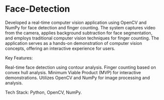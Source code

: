 # Face-Detection
Developed a real-time computer vision application using OpenCV and NumPy for face detection and finger counting. The system captures video from the camera, applies background subtraction for face segmentation, and employs traditional computer vision techniques for finger counting. The application serves as a hands-on demonstration of computer vision concepts, offering an interactive experience for users.

Key Features:

Real-time face detection using contour analysis.
Finger counting based on convex hull analysis.
Minimum Viable Product (MVP) for interactive demonstrations.
Utilizes OpenCV and NumPy for image processing and analysis.

Tech Stack:
Python, OpenCV, NumPy.
